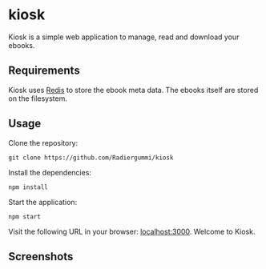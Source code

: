 # kiosk
Kiosk is a simple web application to manage, read and download your ebooks.

## Requirements
Kiosk uses [Redis](https://redis.io/) to store the ebook meta data. The ebooks itself are stored on the filesystem.

## Usage

Clone the repository:

    git clone https://github.com/Radiergummi/kiosk

Install the dependencies:

    npm install

Start the application:

    npm start

Visit the following URL in your browser: [localhost:3000](http://localhost:3000). Welcome to Kiosk.

## Screenshots

